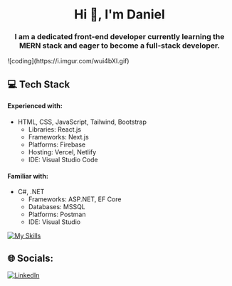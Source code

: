<h1 align="center">Hi 👋, I'm Daniel</h1>
<h3 align="center">I am a dedicated front-end developer currently learning the MERN stack and eager to become a full-stack developer.</h3>
![coding](https://i.imgur.com/wui4bXl.gif)


## 💻 Tech Stack
#### Experienced with:
* HTML, CSS, JavaScript, Tailwind, Bootstrap
  * Libraries: React.js
  * Frameworks: Next.js
  * Platforms: Firebase
  * Hosting: Vercel, Netlify
  * IDE: Visual Studio Code
#### Familiar with:
* C#, .NET
  * Frameworks: ASP.NET, EF Core
  * Databases: MSSQL
  * Platforms: Postman
  * IDE: Visual Studio

[![My Skills](https://skillicons.dev/icons?i=html,css,js,tailwind,bootstrap,react,nextjs,firebase,vercel,netlify,vscode,cs,net,postman,visualstudio)](https://skillicons.dev)

## 🌐 Socials:
[![LinkedIn](https://img.shields.io/badge/LinkedIn-%230077B5.svg?logo=linkedin&logoColor=white)](www.linkedin.com/in/danylo-zymbalevskyi)
